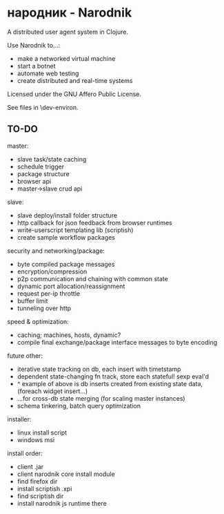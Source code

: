 # народник - Narodnik

A distributed user agent system in Clojure. 

Use Narodnik to...:

* make a networked virtual machine
* start a botnet
* automate web testing
* create distributed and real-time systems

Licensed under the GNU Affero Public License.

See files in \dev-environ.

## TO-DO


master:

* slave task/state caching
* schedule trigger
* package structure
* browser api
* master->slave crud api

slave:

* slave deploy/install folder structure
* http callback for json feedback from browser runtimes
* write-userscript templating lib (scriptish)
* create sample workflow packages

security and networking/package:

* byte compiled package messages
* encryption/compression
* p2p communication and chaining with common state
* dynamic port allocation/reassignment
* request per-ip throttle
* buffer limit
* tunneling over http

speed & optimization:

* caching; machines, hosts, dynamic?
* compile final exchange/package interface messages to byte encoding

future other:

* iterative state tracking on db, each insert with timetstamp
* dependent state-changing fn track, store each stateful! sexp eval'd
* ^ example of above is db inserts created from existing state data, (foreach widget insert...)
* ...for cross-db state merging (for scaling master instances)
* schema tinkering, batch query optimization

installer:

* linux install script
* windows msi

install order:

* client .jar
* client narodnik core install module
* find firefox dir
* install scriptish .xpi
* find scriptish dir
* install narodnik js runtime there



